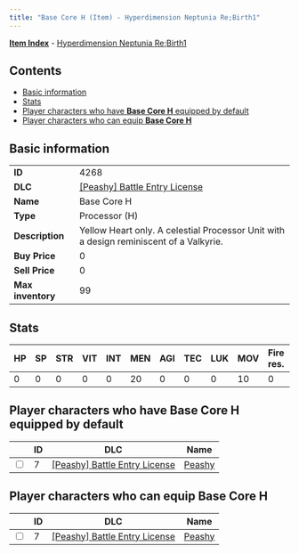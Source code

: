 ```yaml
---
title: "Base Core H (Item) - Hyperdimension Neptunia Re;Birth1"
---
```


[**Item Index**](/neptunia/rb1/item/index.html) - [Hyperdimension Neptunia Re;Birth1](/neptunia/rb1)

## Contents

- [Basic information](#basic-information)
- [Stats](#stats)
- [Player characters who have **Base Core H** equipped by default](#player-characters-who-have-base-core-h-equipped-by-default)
- [Player characters who can equip **Base Core H**](#player-characters-who-can-equip-base-core-h)

## Basic information

|   |   |
| -- | -- |
| **ID** | 4268 |
| **DLC** | [[Peashy] Battle Entry License](/neptunia/rb1/dlc/8-peashy.html) |
| **Name** | Base Core H |
| **Type** | Processor (H) |
| **Description** | Yellow Heart only. A celestial Processor Unit with a design reminiscent of a Valkyrie. |
| **Buy Price** | 0 |
| **Sell Price** | 0 |
| **Max inventory** | 99 |


## Stats

| HP | SP | STR | VIT | INT | MEN | AGI | TEC | LUK | MOV | Fire res. | Ice res. | Wind res. | Lightning res. |
| -- | -- | --- | --- | --- | --- | --- | --- | --- | --- | --------- | -------- | --------- | -------------- |
| 0 | 0 | 0 | 0 | 0 | 20 | 0 | 0 | 0 | 10 | 0 | 0 | 0 | 0 |


## Player characters who have **Base Core H** equipped by default

|    | ID | DLC | Name |
| -- | -- | --- | ---- |
| <input type="checkbox" id="rb1-player-8-7" class="trackbox" /> | 7 | [[Peashy] Battle Entry License](/neptunia/rb1/dlc/8-peashy.html) | [Peashy](/neptunia/rb1/player/8-7-peashy.html) |


## Player characters who can equip **Base Core H**

|    | ID | DLC | Name |
| -- | -- | --- | ---- |
| <input type="checkbox" id="rb1-player-8-7" class="trackbox" /> | 7 | [[Peashy] Battle Entry License](/neptunia/rb1/dlc/8-peashy.html) | [Peashy](/neptunia/rb1/player/8-7-peashy.html) |
